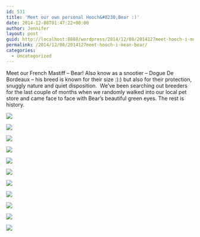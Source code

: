 ```yaml
---
id: 531
title: 'Meet our own personal Hooch&#8230;Bear :)'
date: 2014-12-08T01:47:22+00:00
author: Jennifer
layout: post
guid: http://localhost:8888/wordpress/2014/12/08/2014127meet-hooch-i-mean-bear/
permalink: /2014/12/08/2014127meet-hooch-i-mean-bear/
categories:
  - Uncategorized
---
```

Meet our French Mastiff &#8211; Bear! Also know as a snootier &#8211;&nbsp;Dogue De Bordeaux &#8211; his breed is&nbsp;known for their size :):) but also for their protection, snuggly nature and quiet disposition. &nbsp;We&#8217;ve been searching out breeders for the last couple of months when&nbsp;we randomly&nbsp;walked int<span>o our local pet store&nbsp;</span>and came face to face with Bear&#8217;s beautiful green eyes. The rest is history.

<div class="image-gallery-wrapper">
  <p>
    <img src="http://static1.squarespace.com/static/50db6bb3e4b015296cd43789/50dfa5b1e4b0dc6320e0b5ea/5484b4cae4b0b0ce78c05d5b/1417983579626/2014-12-06+17.05.57.jpg.57.jpg?format=original" />
  </p>
  
  <p>
    <img src="http://static1.squarespace.com/static/50db6bb3e4b015296cd43789/50dfa5b1e4b0dc6320e0b5ea/5488febee4b04455d5c5f3aa/1418264257412/2014-12-10+13.29.16.jpg.16.jpg?format=original" />
  </p>
  
  <p>
    <img src="http://static1.squarespace.com/static/50db6bb3e4b015296cd43789/50dfa5b1e4b0dc6320e0b5ea/5484b4a0e4b0b0ce78c05ca8/1417983493052/2014-12-06+14.39.44.jpg.44.jpg?format=original" />
  </p>
  
  <p>
    <img src="http://static1.squarespace.com/static/50db6bb3e4b015296cd43789/50dfa5b1e4b0dc6320e0b5ea/5484b4cfe4b0b0ce78c05d67/1417983672571/2014-12-06+18.25.44.jpg.44.jpg?format=original" />
  </p>
  
  <p>
    <img src="http://static1.squarespace.com/static/50db6bb3e4b015296cd43789/50dfa5b1e4b0dc6320e0b5ea/5484b49de4b0b0ce78c05ca6/1417983438333/2014-12-06+14.40.00.jpg.00.jpg?format=original" />
  </p>
  
  <p>
    <img src="http://static1.squarespace.com/static/50db6bb3e4b015296cd43789/50dfa5b1e4b0dc6320e0b5ea/5484b4a6e4b0b0ce78c05cc1/1417983539233/2014-12-06+14.37.48.jpg.48.jpg?format=original" />
  </p>
  
  <p>
    <img src="http://static1.squarespace.com/static/50db6bb3e4b015296cd43789/50dfa5b1e4b0dc6320e0b5ea/5484b4d6e4b0b0ce78c05d7e/1417983733801/2014-12-07+07.52.28.jpg.28.jpg?format=original" />
  </p>
  
  <p>
    <img src="http://static1.squarespace.com/static/50db6bb3e4b015296cd43789/50dfa5b1e4b0dc6320e0b5ea/5484b4dbe4b0b0ce78c05d95/1417983617386/2014-12-07+14.33.12.jpg.12.jpg?format=original" />
  </p>
  
  <p>
    <img src="http://static1.squarespace.com/static/50db6bb3e4b015296cd43789/50dfa5b1e4b0dc6320e0b5ea/5488feb1e4b04455d5c5f378/1418264243922/2014-12-10+21.10.38.jpg.38.jpg?format=original" />
  </p>
  
  <p>
    <img src="http://static1.squarespace.com/static/50db6bb3e4b015296cd43789/50dfa5b1e4b0dc6320e0b5ea/5488feb7e4b0c5f376bb0539/1418264253244/2014-12-10+20.00.22.jpg.22.jpg?format=original" />
  </p>
  
  <p>
    <img src="http://static1.squarespace.com/static/50db6bb3e4b015296cd43789/50dfa5b1e4b0dc6320e0b5ea/5488fec4e4b04455d5c5f3cd/1418264262494/2014-12-10+13.29.01.jpg.01.jpg?format=original" />
  </p>
</div>